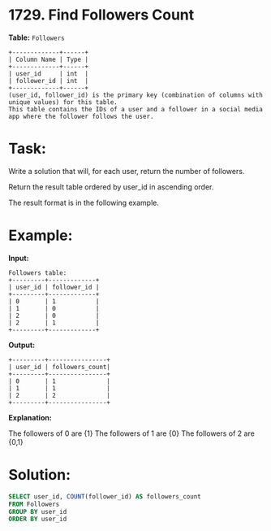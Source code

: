 # 1729. Find Followers Count

**Table:** ```Followers```

```
+-------------+------+
| Column Name | Type |
+-------------+------+
| user_id     | int  |
| follower_id | int  |
+-------------+------+
(user_id, follower_id) is the primary key (combination of columns with unique values) for this table.
This table contains the IDs of a user and a follower in a social media app where the follower follows the user.
``` 

# **Task:**

Write a solution that will, for each user, return the number of followers.

Return the result table ordered by user_id in ascending order.

The result format is in the following example.

# **Example:**

**Input:**

```
Followers table:
+---------+-------------+
| user_id | follower_id |
+---------+-------------+
| 0       | 1           |
| 1       | 0           |
| 2       | 0           |
| 2       | 1           |
+---------+-------------+
```

**Output:**

```
+---------+----------------+
| user_id | followers_count|
+---------+----------------+
| 0       | 1              |
| 1       | 1              |
| 2       | 2              |
+---------+----------------+
```

**Explanation:**

The followers of 0 are {1}
The followers of 1 are {0}
The followers of 2 are {0,1}

# **Solution:**
``` SQL
SELECT user_id, COUNT(follower_id) AS followers_count
FROM Followers
GROUP BY user_id
ORDER BY user_id
```